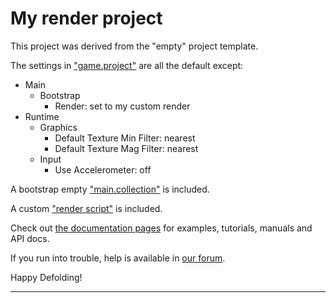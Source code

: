 # My render project

This project was derived from the "empty" project template.

The settings in ["game.project"](defold://open?path=/game.project) are all the default except:

- Main
	- Bootstrap
		- Render: set to my custom render
- Runtime
	- Graphics
		- Default Texture Min Filter: nearest
		- Default Texture Mag Filter: nearest
	- Input
		- Use Accelerometer: off

A bootstrap empty ["main.collection"](defold://open?path=/main/main.collection) is included.

A custom ["render script"](defold://open?path=/render/my.render_script) is included.

Check out [the documentation pages](https://defold.com/learn) for examples, tutorials, manuals and API docs.

If you run into trouble, help is available in [our forum](https://forum.defold.com).

Happy Defolding!

---
